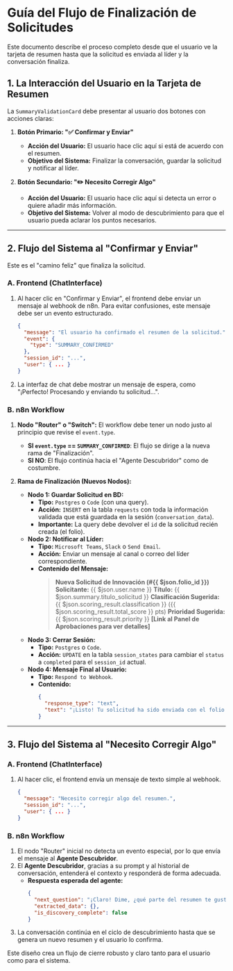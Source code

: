 # Guía del Flujo de Finalización de Solicitudes

Este documento describe el proceso completo desde que el usuario ve la tarjeta de resumen hasta que la solicitud es enviada al líder y la conversación finaliza.

## 1. La Interacción del Usuario en la Tarjeta de Resumen

La `SummaryValidationCard` debe presentar al usuario dos botones con acciones claras:

1.  **Botón Primario: "✅ Confirmar y Enviar"**
    *   **Acción del Usuario:** El usuario hace clic aquí si está de acuerdo con el resumen.
    *   **Objetivo del Sistema:** Finalizar la conversación, guardar la solicitud y notificar al líder.

2.  **Botón Secundario: "✏️ Necesito Corregir Algo"**
    *   **Acción del Usuario:** El usuario hace clic aquí si detecta un error o quiere añadir más información.
    *   **Objetivo del Sistema:** Volver al modo de descubrimiento para que el usuario pueda aclarar los puntos necesarios.

---

## 2. Flujo del Sistema al "Confirmar y Enviar"

Este es el "camino feliz" que finaliza la solicitud.

### A. Frontend (ChatInterface)
1.  Al hacer clic en "Confirmar y Enviar", el frontend debe enviar un mensaje al webhook de n8n. Para evitar confusiones, este mensaje debe ser un evento estructurado.
    ```json
    {
      "message": "El usuario ha confirmado el resumen de la solicitud.",
      "event": {
        "type": "SUMMARY_CONFIRMED"
      },
      "session_id": "...",
      "user": { ... }
    }
    ```
2.  La interfaz de chat debe mostrar un mensaje de espera, como "¡Perfecto! Procesando y enviando tu solicitud...".

### B. n8n Workflow
1.  **Nodo "Router" o "Switch":** El workflow debe tener un nodo justo al principio que revise el `event.type`.
    *   **SI `event.type` == `SUMMARY_CONFIRMED`**: El flujo se dirige a la nueva rama de "Finalización".
    *   **SI NO**: El flujo continúa hacia el "Agente Descubridor" como de costumbre.

2.  **Rama de Finalización (Nuevos Nodos):**
    *   **Nodo 1: Guardar Solicitud en BD:**
        *   **Tipo:** `Postgres` o `Code` (con una query).
        *   **Acción:** `INSERT` en la tabla `requests` con toda la información validada que está guardada en la sesión (`conversation_data`).
        *   **Importante:** La query debe devolver el `id` de la solicitud recién creada (el folio).
    *   **Nodo 2: Notificar al Líder:**
        *   **Tipo:** `Microsoft Teams`, `Slack` o `Send Email`.
        *   **Acción:** Enviar un mensaje al canal o correo del líder correspondiente.
        *   **Contenido del Mensaje:**
            > **Nueva Solicitud de Innovación (#{{ $json.folio_id }})**
            > **Solicitante:** {{ $json.user.name }}
            > **Título:** {{ $json.summary.titulo_solicitud }}
            > **Clasificación Sugerida:** {{ $json.scoring_result.classification }} ({{ $json.scoring_result.total_score }} pts)
            > **Prioridad Sugerida:** {{ $json.scoring_result.priority }}
            > **[Link al Panel de Aprobaciones para ver detalles]**
    *   **Nodo 3: Cerrar Sesión:**
        *   **Tipo:** `Postgres` o `Code`.
        *   **Acción:** `UPDATE` en la tabla `session_states` para cambiar el `status` a `completed` para el `session_id` actual.
    *   **Nodo 4: Mensaje Final al Usuario:**
        *   **Tipo:** `Respond to Webhook`.
        *   **Contenido:**
            ```json
            {
              "response_type": "text",
              "text": "¡Listo! Tu solicitud ha sido enviada con el folio #{{ $json.folio_id }}. Recibirás una notificación cuando sea revisada. ¡Gracias por tu aporte!"
            }
            ```

---

## 3. Flujo del Sistema al "Necesito Corregir Algo"

### A. Frontend (ChatInterface)
1.  Al hacer clic, el frontend envía un mensaje de texto simple al webhook.
    ```json
    {
      "message": "Necesito corregir algo del resumen.",
      "session_id": "...",
      "user": { ... }
    }
    ```

### B. n8n Workflow
1.  El nodo "Router" inicial no detecta un evento especial, por lo que envía el mensaje al **Agente Descubridor**.
2.  El **Agente Descubridor**, gracias a su prompt y al historial de conversación, entenderá el contexto y responderá de forma adecuada.
    *   **Respuesta esperada del agente:**
        ```json
        {
          "next_question": "¡Claro! Dime, ¿qué parte del resumen te gustaría que corrijamos o aclaremos?",
          "extracted_data": {},
          "is_discovery_complete": false
        }
        ```
3.  La conversación continúa en el ciclo de descubrimiento hasta que se genera un nuevo resumen y el usuario lo confirma.

Este diseño crea un flujo de cierre robusto y claro tanto para el usuario como para el sistema.

